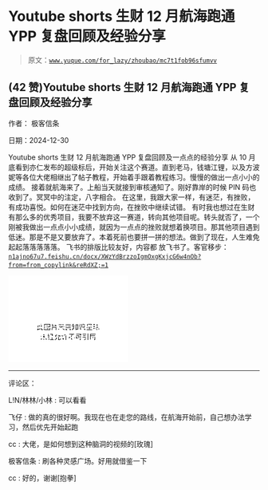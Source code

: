 # Youtube shorts 生财 12 月航海跑通 YPP 复盘回顾及经验分享

> 原文：[`www.yuque.com/for_lazy/zhoubao/mc7t1fob96sfumvv`](https://www.yuque.com/for_lazy/zhoubao/mc7t1fob96sfumvv)

## (42 赞)Youtube shorts 生财 12 月航海跑通 YPP 复盘回顾及经验分享

作者： 极客信条

日期：2024-12-30

Youtube shorts 生财 12 月航海跑通 YPP 复盘回顾及一点点的经验分享
从 10 月底看到亦仁发布的超级标后，开始关注这个赛道。直到老马，钱塘江锂，以及方波妮等各位大佬相继出了帖子教程，开始着手跟着教程练习。慢慢的做出一点小小的成绩。
接着就航海来了。上船当天就接到审核通知了。刚好靠岸的时候 PIN 码也收到了。冥冥中的注定，八字相合。
在这里，我跟大家一样，有迷茫，有挫败，有成功喜悦。如何在迷茫中找到方向，在挫败中继续试错。
有时我也想过在生财有那么多的优秀项目，我要不放弃这一赛道，转向其他项目呢。转头就否了，一个刚被我做出一点点小小成绩，就因为一点点的挫败就想着换项目。那其他项目遇到低迷。那是不是又要放弃了。本着死前也要拼一拼的想法。做到了现在，人生难免起起落落落落落。
飞书的排版比较友好，内容都 放飞书了。客官移步： [`n1ajno67u7.feishu.cn/docx/XWzYdBrzzoIgmOxgKxjcG6w4nOb?from=from_copylink&reRdXZ;=1`](https://n1ajno67u7.feishu.cn/docx/XWzYdBrzzoIgmOxgKxjcG6w4nOb?from=from_copylink&reRdXZ;=1)

![](img/a5f855bd892047298ff27fa62d4064b7.png "None")

* * *

评论区：

L!N/林林/小林 : 可以看看

飞仔 : 做的真的很好啊。我现在也在走您的路线，在航海开始前，自己想办法学习，然后优先开始起跑

cc : 大佬，是如何想到这种脑洞的视频的[玫瑰]

极客信条 : 刷各种灵感广场。好用就借鉴一下

cc : 好的，谢谢[抱拳]